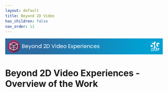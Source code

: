 ```yaml
---
layout: default
title: Beyond 2D Video
has_children: false
nav_order: 11
---
```


<img src="../assets/images/Banner_B2D.png" /> 

# Beyond 2D Video Experiences - Overview of the Work
